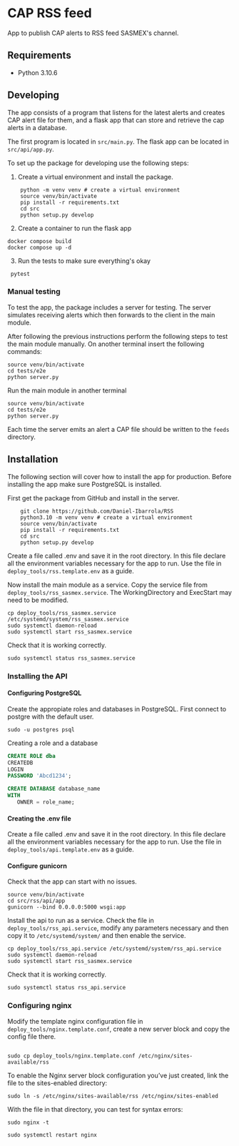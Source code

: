 # CAP RSS feed

App to publish CAP alerts to RSS feed SASMEX's channel.

## Requirements

- Python 3.10.6

## Developing

The app consists of a program that listens for the latest alerts
and creates CAP alert file for them, and a flask app that can store
and retrieve the cap alerts in a database.

The first program is located in `src/main.py`. The flask app can be located
in `src/api/app.py`. 

To set up the package for developing use the following steps:

1. Create a virtual environment and install the package.

```shell
    python -m venv venv # create a virtual environment
    source venv/bin/activate
    pip install -r requirements.txt
    cd src
    python setup.py develop
```

2. Create a container to run the flask app
```shell
docker compose build
docker compose up -d
```

3. Run the tests to make sure everything's okay

```shell
 pytest      
```

### Manual testing

To test the app, the package includes a server for testing. The server simulates 
receiving alerts which then forwards to the client in the main module.

After following the previous instructions perform the following steps to test the main 
module manually. On another terminal insert the following commands:

```shell
source venv/bin/activate
cd tests/e2e
python server.py
```

Run the main module in another terminal
```shell
source venv/bin/activate
cd tests/e2e
python server.py
```

Each time the server emits an alert a CAP file should be written to the `feeds`
directory.

## Installation

The following section will cover how to install the app for production. Before installing
the app make sure PostgreSQL is installed.

First get the package from GitHub and install in the server.

```shell
    git clone https://github.com/Daniel-Ibarrola/RSS
    python3.10 -m venv venv # create a virtual environment
    source venv/bin/activate
    pip install -r requirements.txt
    cd src
    python setup.py develop
```

Create a file called .env and save it in the root directory. In this
file declare all the environment variables necessary for the app to run.
Use the file in `deploy_tools/rss.template.env` as a guide.

Now install the main module as a service. Copy the service file 
from `deploy_tools/rss_sasmex.service`. The WorkingDirectory and ExecStart may
need to be modified.

```shell
cp deploy_tools/rss_sasmex.service /etc/systemd/system/rss_sasmex.service
sudo systemctl daemon-reload
sudo systemctl start rss_sasmex.service
```

Check that it is working correctly.

```shell
sudo systemctl status rss_sasmex.service
```

### Installing the API

#### Configuring PostgreSQL

Create the appropiate roles and databases in PostgreSQL. First connect
to postgre with the default user.

```shell
sudo -u postgres psql
```

Creating a role and a database

```sql
CREATE ROLE dba 
CREATEDB 
LOGIN 
PASSWORD 'Abcd1234';

CREATE DATABASE database_name
WITH
   OWNER = role_name;
```

#### Creating the .env file

Create a file called .env and save it in the root directory. In this
file declare all the environment variables necessary for the app to run.
Use the file in `deploy_tools/api.template.env` as a guide.

#### Configure gunicorn

Check that the app can start with no issues.

```shell
source venv/bin/activate
cd src/rss/api/app
gunicorn --bind 0.0.0.0:5000 wsgi:app
```

Install the api to run as a service. Check the file in `deploy_tools/rss_api.service`, modify
any parameters necessary and then copy it to `/etc/systemd/system/` and then enable the service.


```shell
cp deploy_tools/rss_api.service /etc/systemd/system/rss_api.service
sudo systemctl daemon-reload
sudo systemctl start rss_sasmex.service
```

Check that it is working correctly.

```shell
sudo systemctl status rss_api.service
```

### Configuring nginx

Modify the template nginx configuration file in `deploy_tools/nginx.template.conf`,
create a new server block and copy the config file there.

```shell

sudo cp deploy_tools/nginx.template.conf /etc/nginx/sites-available/rss
```

To enable the Nginx server block configuration you’ve just created, link the file to the sites-enabled directory:

```shell
sudo ln -s /etc/nginx/sites-available/rss /etc/nginx/sites-enabled
```

With the file in that directory, you can test for syntax errors:

```shell
sudo nginx -t
```

```shell
sudo systemctl restart nginx
```
